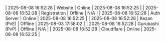 | 2025-08-08 16:52:28 | Website | Online | 2025-08-08 16:52:25 |
| 2025-08-08 16:52:28 | Registration | Offline | N/A |
| 2025-08-08 16:52:28 | Auth Server | Online | 2025-08-08 16:52:25 |
| 2025-08-08 16:52:28 | Kezan (PvE) | Offline | 2025-08-03 17:58:02 |
| 2025-08-08 16:52:28 | Gurubashi (PvP) | Offline | N/A |
| 2025-08-08 16:52:28 | Cloudflare | Online | 2025-08-08 16:52:25 |
